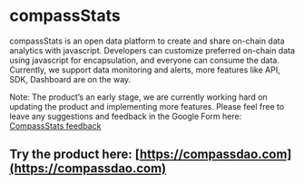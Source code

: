 # compassStats

compassStats is an open data platform to create and share on-chain data analytics with javascript. Developers can customize preferred on-chain data using javascript for encapsulation, and everyone can consume the data. Currently, we support data monitoring and alerts, more features like API, SDK, Dashboard are on the way.

Note: The product’s an early stage, we are currently working hard on updating the product and implementing more features. Please feel free to leave any suggestions and feedback in the Google Form here: [CompassStats feedback](https://forms.gle/FRWNXLsm4Ln27SSSA)

## Try the product here: [https://compassdao.com](https://compassdao.com)

